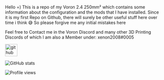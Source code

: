 Hello =)
This is a repo of my Voron 2.4 250mm² which contains some information about the configuration and the mods that I have installed.
Since it is my first Repo on Github, there will surely be other useful stuff here over time i think 😅
So please forgive me any initial mistakes here

Feel free to Contact me in the Voron Discord and many other 3D Printing Discords of which I am also a Member under: xenon2008#0005

[<img src='https://cdn.jsdelivr.net/npm/simple-icons@3.0.1/icons/github.svg' alt='github' height='40'>](https://github.com/xenon2008)  

![GitHub stats](https://github-readme-stats.vercel.app/api?username=xenon2008&show_icons=true)  

![Profile views](https://gpvc.arturio.dev/xenon2008)  

